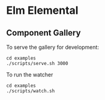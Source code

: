 # Elm Elemental

## Component Gallery

To serve the gallery for development:

```
cd examples
./scripts/serve.sh 3000
```

To run the watcher

```
cd examples
./scripts/watch.sh
```
